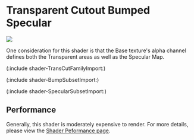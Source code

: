Transparent Cutout Bumped Specular
==================================


![](http://docwiki.hq.unity3d.com/uploads/Main/Shaders./Shader-TransCutoutBumpSpec.png)  

One consideration for this shader is that the Base texture's alpha channel defines both the Transparent areas as well as the Specular Map.

(:include shader-TransCutFamilyImport:)

(:include shader-BumpSubsetImport:)

(:include shader-SpecularSubsetImport:)

Performance
-----------


Generally, this shader is moderately expensive to render.  For more details, please view the [Shader Peformance page](shader-Performance.html).
